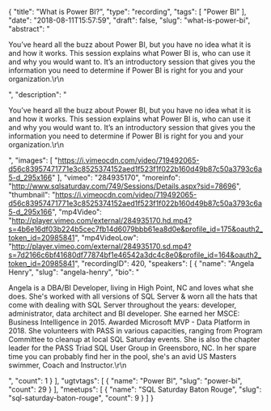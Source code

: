 {
  "title": "What is Power BI?",
  "type": "recording",
  "tags": [
    "Power BI"
  ],
  "date": "2018-08-11T15:57:59",
  "draft": false,
  "slug": "what-is-power-bi",
  "abstract": "<p>You’ve heard all the buzz about Power BI, but you have no idea what it is and how it works. This session explains what Power BI is, who can use it and why you would want to. It’s an introductory session that gives you the information you need to determine if Power BI is right for you and your organization.\r\n</p>",
  "description": "<p>You’ve heard all the buzz about Power BI, but you have no idea what it is and how it works. This session explains what Power BI is, who can use it and why you would want to. It’s an introductory session that gives you the information you need to determine if Power BI is right for you and your organization.\r\n</p>",
  "images": [
    "https://i.vimeocdn.com/video/719492065-d56c83957471771e3c8525374152aed1f523f1f022b160d49b87c50a3793c6a5-d_295x166"
  ],
  "vimeo": "284935170",
  "moreinfo": "http://www.sqlsaturday.com/749/Sessions/Details.aspx?sid=78696",
  "thumbnail": "https://i.vimeocdn.com/video/719492065-d56c83957471771e3c8525374152aed1f523f1f022b160d49b87c50a3793c6a5-d_295x166",
  "mp4Video": "http://player.vimeo.com/external/284935170.hd.mp4?s=4b6e16df03b224b5cec7fb14d6079bbb61ea8d0e&profile_id=175&oauth2_token_id=20985841",
  "mp4VideoLow": "http://player.vimeo.com/external/284935170.sd.mp4?s=7d2166c6bf41680df77874bf1e46542a3dc4c8e0&profile_id=164&oauth2_token_id=20985841",
  "recordingID": 420,
  "speakers": [
    {
      "name": "Angela Henry",
      "slug": "angela-henry",
      "bio": "<p>Angela is a DBA/BI Developer, living in High Point, NC and loves what she does. She's worked with all versions of SQL Server & worn all the hats that come with dealing with SQL Server throughout the years: developer, administrator, data architect and BI developer. She earned her MSCE: Business Intelligence in 2015.  Awarded Microsoft MVP - Data Platform in 2018.  She volunteers with PASS in various capacities, ranging from Program Committee to cleanup at local SQL Saturday events. She is also the chapter leader for the PASS Triad SQL User Group in Greensboro, NC. In her spare time you can probably find her in the pool, she's an avid US Masters swimmer, Coach and Instructor.\r\n</p>",
      "count": 1
    }
  ],
  "ugtvtags": [
    {
      "name": "Power BI",
      "slug": "power-bi",
      "count": 29
    }
  ],
  "meetups": [
    {
      "name": "SQL Saturday Baton Rouge",
      "slug": "sql-saturday-baton-rouge",
      "count": 9
    }
  ]
}